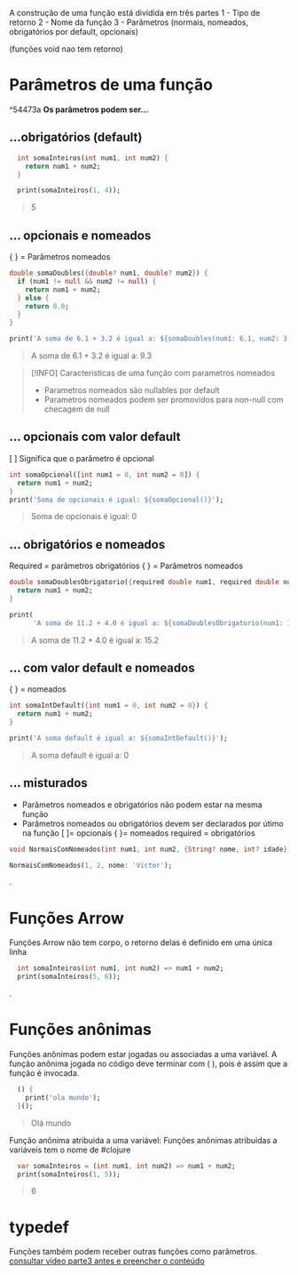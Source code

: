 A construção de uma função está dividida em três partes
1 - Tipo de retorno
2 - Nome da função
3 - Parâmetros (normais, nomeados, obrigatórios por default, opcionais)

(funções void nao tem retorno)
# Parâmetros de uma função
^54473a
**Os parâmetros podem ser...**
## ...obrigatórios (default)
```dart
  int somaInteiros(int num1, int num2) {
    return num1 + num2;
  }

  print(somaInteiros(1, 4));
```
>5

## ... opcionais e nomeados
{ } = Parâmetros nomeados
```dart
double somaDoubles({double? num1, double? num2}) {
  if (num1 != null && num2 != null) {
    return num1 + num2;
  } else {
    return 0.0;
  }
}

print('A soma de 6.1 + 3.2 é igual a: ${somaDoubles(num1: 6.1, num2: 3.2)}');

```
>A soma de 6.1 + 3.2 é igual a: 9.3

> [!INFO] Caracteristicas de uma função com parametros nomeados
>- Parametros nomeados são nullables por default
>- Parametros nomeados podem ser promovidos para non-null com checagem de null 
## ... opcionais com valor default
[ ] Significa que o parâmetro é opcional
```dart
int somaOpcional([int num1 = 0, int num2 = 0]) {
  return num1 + num2;
}
print('Soma de opcionais é igual: ${somaOpcional()}');
```
>Soma de opcionais é igual: 0
## ... obrigatórios e nomeados
Required = parâmetros obrigatórios
{ } = Parâmetros nomeados
```dart
double somaDoublesObrigatorio({required double num1, required double num2}) {
  return num1 + num2;
}

print(
      'A soma de 11.2 + 4.0 é igual a: ${somaDoublesObrigatorio(num1: 11.2, num2: 4.0)}');
```
>A soma de 11.2 + 4.0 é igual a: 15.2


## ... com valor default e nomeados
{ } = nomeados
```dart
int somaIntDefault({int num1 = 0, int num2 = 0}) {
  return num1 + num2;
}

print('A soma default é igual a: ${somaIntDefault()}');
```
>A soma default é igual a: 0

## ... misturados
- Parâmetros nomeados e obrigatórios não podem estar na mesma função
- Parâmetros nomeados ou obrigatórios devem ser declarados por útimo na função
[ ]= opcionais
{ }= nomeados
required = obrigatórios

```dart
void NormaisComNomeados(int num1, int num2, {String? nome, int? idade}) {}

NormaisComNomeados(1, 2, nome: 'Victor');
```
.
# Funções Arrow
Funções Arrow não tem corpo, o retorno delas é definido em uma única linha
```dart
  int somaInteiros(int num1, int num2) => num1 + num2;
  print(somaInteiros(5, 6));
```
.
# Funções anônimas
Funções anônimas podem estar jogadas ou associadas a uma variável.
A função anônima jogada no código deve terminar com ( ), pois é assim que a função é invocada.
```dart
  () {
    print('ola mundo');
  }();

```
>Olá mundo

Função anônima atribuida a uma variável:
Funções anônimas atribuidas a variáveis tem o nome de #clojure
```dart
  var somaInteiros = (int num1, int num2) => num1 + num2;
  print(somaInteiros(1, 5));
```
>6

# typedef
Funções também podem receber outras funções como parâmetros.
[consultar vídeo parte3 antes e preencher o conteúdo](https://jornada.academiadoflutter.com.br/curso/jornada-dart-funcoes-e-colecoes/4537/25544)